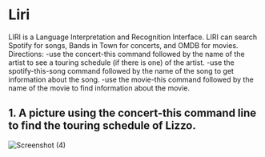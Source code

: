 # Liri
LIRI is a Language Interpretation and Recognition Interface. LIRI can search Spotify for songs, Bands in Town for concerts, and OMDB for movies.
Directions: 
-use the concert-this command followed by the name of the artist to see a touring schedule (if there is one) of the artist.
-use the spotify-this-song command followed by the name of the song to get information about the song.
-use the movie-this command followed by the name of the movie to find information about the movie.


## 1. A picture using the concert-this command line to find the touring schedule of Lizzo.
![Screenshot (4)](https://user-images.githubusercontent.com/51000275/64280577-3fe16400-cf06-11e9-9552-83ba671edfc9.png)
